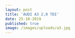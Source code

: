 ```yaml
---
layout: post
title: 'AUDI A3 2,0 TDI'
date: 25-10-2019
published: true
image: /images/uploads/a3.jpg
---
```


